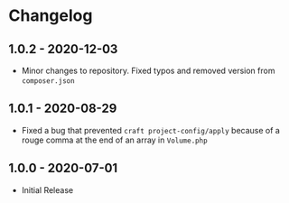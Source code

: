 # Changelog

## 1.0.2 - 2020-12-03
- Minor changes to repository. Fixed typos and removed version from `composer.json`

## 1.0.1 - 2020-08-29
- Fixed a bug that prevented `craft project-config/apply` because of a rouge comma at the end of an array in `Volume.php`

## 1.0.0 - 2020-07-01

- Initial Release
